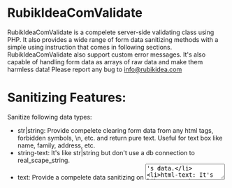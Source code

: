 # RubikIdeaComValidate
RubikIdeaComValidate is a compelete server-side validating class using PHP. It also provides a wide range of form data sanitizing methods with a simple using instruction that comes in following sections. RubikIdeaComValidate also support custom error messages. It's also capable of handling form data as arrays of raw data and make them harmless data! Please report any bug to info@rubikidea.com 

# Sanitizing Features:
Sanitize following data types:
- str|string: Provide compelete clearing form data from any html tags, forbidden symbols, \n, etc. and return pure text. Useful for text box like name, family, address, etc.
- string-text: It's like str|string but don't use a db connection to real_scape_string.
- text: Provide a compelete data sanitizing on <textarea>'s data.
- html-text: It's like "text" but accept html tags as entry.
- html: It accepts any html tags as entry and makes them safe to insert into db. It's useful for receving data from WYSIWYG Editors like tinyMCE and etc.
- script: If you want to display some html special chars on the screen, like a anchor tag <a> or other html tags and prevent their nature as a html tags, you have to use this option.
- int|integer: Return an integere value.
- real|float|double: return a double value.

Please note that you can pass a DB connection object to constructor and your data sanitizing on str|string option will use real_scape_string method.

use RubikIdeaCom\Validate as Validate;
$ricValidateObject = new Validate($dbConnection);

# Validation Features:
- maxLength: Puts a maximum length to text entries.
- minLength: Puts a minimum length to text entries.
- uniqueValues: Checks if given field has unique values or not.
- username: Validate username ID of users. It's default valid user formats contains charasters, underline and numbers.
- equalTo: Takes a field name and checks if current filed name and this given field name are same values.
- email: Checks if entry is a valid email address.
- usaDate: Checks if entry is a valid USA data: mm/dd/yyyy
- englishDate: Checks if entry is a valid English date: dd/mm/yyyy
- standardDate: Checks if entry is a valid Standard date: yyyy/mm/dd
- standardTime: Checks if entry is a valid Standard time: Hours:Minutes:Seconds
- url: Validates entry to makes sure it's a valid URL address.
- required: This option forces an entry for the assigned field.
- fileTypes: This option uses for file uploading and it's value must be the valid file types, seprating by | symbol, for example: "jpg|png|bmp"
- maxImageWidth: Takes an integer value and checks if image width exceeds that or not.
- maxImageHeight: Takes an integer value and checks if image height exceeds that or not.
- maxFileSize: Takes an integer value and checks if given file size exceeds that or not.

# Customizing messages
Although RubikIdeaComValidate has default messages it supports custom messages as well. for example ({0} will replace by numeric value of that option):
$messages = array(
            'name' => array(
                'required' => 'Name is required.',
                'maxLength' => 'Name max length must be less than {0} chars.'
            ),
            'family' => array(
                'maxLength' => 'family max length must be less than {0} chars.',
            ),
            'email' => array(
                'email' => 'please enter a valid email.'
            ),
            'username' => array(
                'minLength' => 'user name min length is {0}.',
                'username' => 'Please enter a valid user name.'
            ),
            'password' => array(), // Uses default messages
            'confirm' => array(
                'equalTo'=>'confirm password must be equal to password.'
            )
        );

use RubikIdeaCom\Validate as Validate;
$ricValidateObject = new Validate();
$data = $ricValidateObject->init($rawData, $rules, $messages);
if(end($data) !== 'Error') {
  // Success
} else {
  // Failure
}

# How to use
<?php
        require_once './Validate.php';
        use RubikIdeaCom\Validate as Validate;

        $ricValidateObject = new Validate();
        
        $rules = array(
            'title' => array(
                'title' => 'Title',
                'makeItSafe'=>'string',
                'maxLength'=>70,
                'minLength'=>20,
                'required'=>true
            ),
            'cats' => array(
                'title' => 'Categories',
                'makeItSafe'=>'int',
                'required'=>false,
                'isArray'=>true
            ),
            'image' => array(
                'title' => 'Image',
                'required'=>false,
                'fileTypes' => 'jpg | png | gif',
                'isArray'=>true
            ),
            'text' => array(
                'title' => 'Text',
                'makeItSafe'=>'html-text',
                'required'=>true
            ),
            'author' => array(
                'title'=>'نویسنده مطلب نمایش',
                'makeItSafe'=>'string',
                'required'=>false
            ),
            'standardDate' => array(
                'title'=>'Date',
                'makeItSafe'=>'none',
                'required'=>true,
                'standardDate'=>true
            ),
            'standardTime' => array(
                'title'=>'Time',
                'makeItSafe'=>'none',
                'required'=>true,
                'standardTime'=>true
            )
        );
        
        /*
            $rawData in real world must be replace by $_POST or $_GET arrays, like this:
            $rawData = $_POST;
        */
        $rawData = array(
            'title' => 'Simple content title goes here',
            'cats' => array(
                'IT', 'Gaming', 'Big Data'
            ),
            'image' => array(),
            'text' => '<h1>Header goes here</h1> <p>Simple paragraph goes here.</p>',
            'author' => 'Ali Seyedabadi',
            'standardDate' => '1988/09/18',
            'standardTime' => '18:20:33'
        );

        $data = $ricValidateObject->init($rawData, $rules);
        if(end($data) !== 'Error') {
            // Success
        } else {
            // Failure
        }
    ?>
